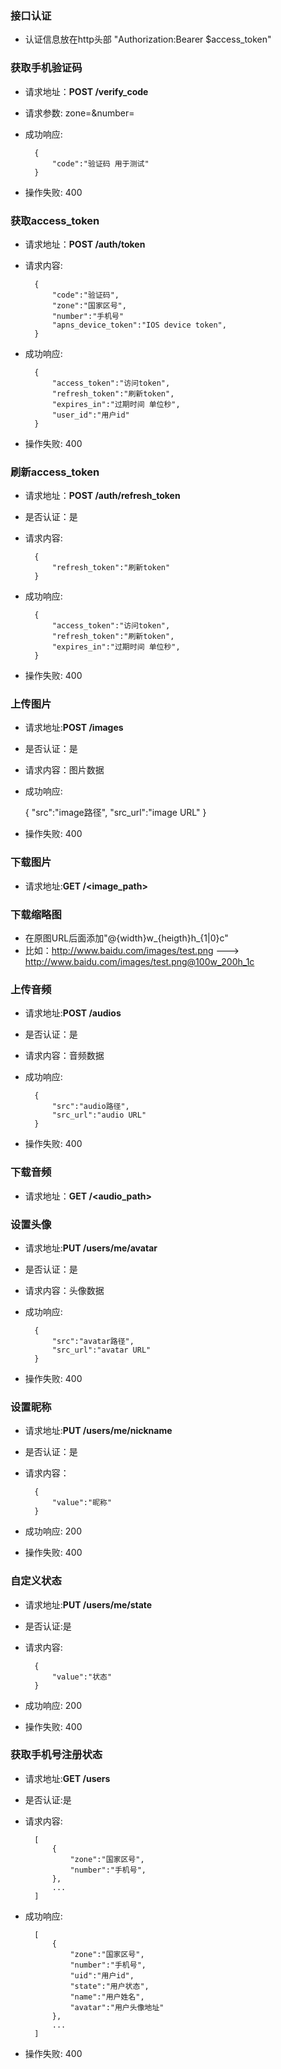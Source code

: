 ### 接口认证
- 认证信息放在http头部 "Authorization:Bearer $access_token"

### 获取手机验证码
- 请求地址：**POST /verify_code**
- 请求参数: zone=&number=
- 成功响应:

        {
            "code":"验证码 用于测试"
        }

- 操作失败:
  400

### 获取access_token
- 请求地址：**POST /auth/token**
- 请求内容:

        {
            "code":"验证码",
            "zone":"国家区号",
            "number":"手机号"
            "apns_device_token":"IOS device token",
        }
        
- 成功响应:

		{
            "access_token":"访问token",
            "refresh_token":"刷新token",
            "expires_in":"过期时间 单位秒",
            "user_id":"用户id"
		}

- 操作失败:
  400

### 刷新access_token
- 请求地址：**POST /auth/refresh_token**
- 是否认证：是
- 请求内容:

        {
            "refresh_token":"刷新token"
        }
    
- 成功响应:

		{
			"access_token":"访问token",
			"refresh_token":"刷新token",
			"expires_in":"过期时间 单位秒",
		}

- 操作失败:
  400
  
### 上传图片
- 请求地址:**POST /images**
- 是否认证：是
- 请求内容：图片数据
- 成功响应:

    {
        "src":"image路径",
        "src_url":"image URL"
    }

- 操作失败:
  400

### 下载图片
- 请求地址:**GET /<image_path>**

### 下载缩略图
- 在原图URL后面添加"@{width}w_{heigth}h_{1|0}c"
- 比如：http://www.baidu.com/images/test.png ---> http://www.baidu.com/images/test.png@100w_200h_1c

### 上传音频
- 请求地址:**POST /audios**
- 是否认证：是
- 请求内容：音频数据
- 成功响应:

        {
            "src":"audio路径",
            "src_url":"audio URL"
        }

- 操作失败:
  400

### 下载音频
- 请求地址：**GET /<audio_path>**


### 设置头像
- 请求地址:**PUT /users/me/avatar**
- 是否认证：是
- 请求内容：头像数据
- 成功响应:

        {
            "src":"avatar路径",
            "src_url":"avatar URL"
        }

- 操作失败:
  400

### 设置昵称
- 请求地址:**PUT /users/me/nickname**
- 是否认证：是
- 请求内容：

        {
            "value":"昵称"
        }

- 成功响应: 200

- 操作失败:
  400


### 自定义状态
- 请求地址:**PUT /users/me/state**
- 是否认证:是
- 请求内容:

        {
            "value":"状态"
        }

- 成功响应: 200

- 操作失败:
  400

### 获取手机号注册状态
- 请求地址:**GET /users**
- 是否认证:是
- 请求内容:

        [
            {
                "zone":"国家区号",
                "number":"手机号",
            },
            ...
        ]

- 成功响应:


        [
            {
                "zone":"国家区号",
                "number":"手机号",
                "uid":"用户id",
                "state":"用户状态",
                "name":"用户姓名",
                "avatar":"用户头像地址"
            },
            ...
        ]

- 操作失败:
  400
